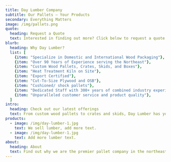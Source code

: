 ```yaml
---
title: Day Lumber Company
subtitle: Our Pallets – Your Products
secondary: Everything Matters
image: /img/pallets.png
quote:
  heading: Request a Quote
  text: Interested in finding out more? Click below to request a quote.
blurb:
  heading: Why Day Lumber?
  list: [
    {item: "Specialize in Domestic and International Wood Packaging"},
    {item: "Over 90 Years of Experience serving the Northeast"},
    {item: "Custom Wood Pallets, Crates, Skids, and Boxes"},
    {item: "Heat Treatment Kiln on Site"},
    {item: "Export Certified"},
    {item: "Cut-To-Size Plywood and OSB"},
    {item: "Cushioned/ shock pallets"},
    {item: "Dedicated Staff with 300+ years of combined industry experience"},
    {item: "Unparalleled customer service and product quality"},
  ]
intro:
  heading: Check out our latest offerings
  text: From custom wood pallets to crates and skids, Day Lumber has you covered.
products:
  - image: /img/day-lumber-1.jpg
    text: We sell lumber, add more text.
  - image: /img/day-lumber-1.jpg
    text: Add more lumber text.
about:
  heading: About
  text: Find out why we are the premier pallet company in the northeast.
---
```

